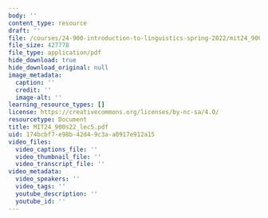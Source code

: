 ```yaml
---
body: ''
content_type: resource
draft: ''
file: /courses/24-900-introduction-to-linguistics-spring-2022/mit24_900s22_lec5.pdf
file_size: 427778
file_type: application/pdf
hide_download: true
hide_download_original: null
image_metadata:
  caption: ''
  credit: ''
  image-alt: ''
learning_resource_types: []
license: https://creativecommons.org/licenses/by-nc-sa/4.0/
resourcetype: Document
title: MIT24_900s22_lec5.pdf
uid: 174bcbf7-e98b-42d4-9c3a-a0917e912a15
video_files:
  video_captions_file: ''
  video_thumbnail_file: ''
  video_transcript_file: ''
video_metadata:
  video_speakers: ''
  video_tags: ''
  youtube_description: ''
  youtube_id: ''
---
```

